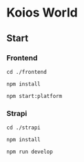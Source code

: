 # Koios World

## Start 

### Frontend

```cd ./frontend```

```npm install```

```npm start:platform```

### Strapi 

```cd ./strapi```

```npm install```

```npm run develop```